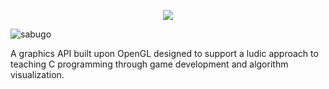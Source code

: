 <p align="center">
  <img src="https://user-images.githubusercontent.com/77863706/109902922-d7e61800-7c79-11eb-8a15-ea213f9ba810.png">
</p>

![sabugo](https://user-images.githubusercontent.com/77863706/109902922-d7e61800-7c79-11eb-8a15-ea213f9ba810.png)


A graphics API built upon OpenGL designed to support a ludic approach to teaching C programming through game development and algorithm visualization.

